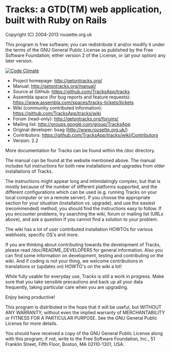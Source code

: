 # Tracks: a GTD(TM) web application, built with Ruby on Rails
Copyright (C) 2004-2013 rousette.org.uk

This program is free software; you can redistribute it and/or
modify it under the terms of the GNU General Public License
as published by the Free Software Foundation; either version 2
of the License, or (at your option) any later version.

[![Code Climate](https://codeclimate.com/badge.png)](https://codeclimate.com/github/TracksApp/tracks)

* Project homepage: http://getontracks.org/
* Manual: http://getontracks.org/manual/
* Source at GitHub: https://github.com/TracksApp/tracks
* Assembla space (for bug reports and feature requests): https://www.assembla.com/spaces/tracks-tickets/tickets
* Wiki (community contributed information): https://github.com/TracksApp/tracks/wiki
* Forum (read-only): http://getontracks.org/forums/
* Mailing list: http://groups.google.com/group/TracksApp
* Original developer: bsag (http://www.rousette.org.uk/)
* Contributors: https://github.com/TracksApp/tracks/wiki/Contributors
* Version: 2.2

More documentation for Tracks can be found within the /doc directory. 

The manual can be found at the website mentioned above. The manual includes
full instructions for both new installations and upgrades from older 
installations of Tracks.

The instructions might appear long and intimidatingly complex, but that is
mostly because of the number of different platforms supported, and the
different configurations which can be used (e.g. running Tracks on your local
computer or on a remote server). If you choose the appropriate section for your
situation (installation vs. upgrade), and use the easiest (recommended) method,
you should find the instructions easy to follow. If you encounter problems, try
searching the wiki, forum or mailing list (URLs above), and ask a question if
you cannot find a solution to your problem.

The wiki has a lot of user contributed installation HOWTOs for various webhosts, 
specific OS's and more.

If you are thinking about contributing towards the development of Tracks,
please read /doc/README_DEVELOPERS for general information. Also you can find
some information on development, testing and contributing on the wiki. And if 
coding is not your thing, we welcome contributions in translations or (updates 
on) HOWTO's on the wiki a lot!

While fully usable for everyday use, Tracks is still a work in progress. Make
sure that you take sensible precautions and back up all your data frequently,
taking particular care when you are upgrading.

Enjoy being productive!

This program is distributed in the hope that it will be useful,
but WITHOUT ANY WARRANTY; without even the implied warranty of
MERCHANTABILITY or FITNESS FOR A PARTICULAR PURPOSE.  See the
GNU General Public License for more details.

You should have received a copy of the GNU General Public License
along with this program; if not, write to the Free Software
Foundation, Inc., 51 Franklin Street, Fifth Floor, Boston, MA  02110-1301, USA.
